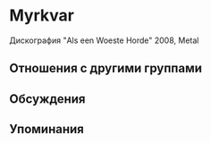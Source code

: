 # Myrkvar

Дискография
"Als een Woeste Horde" 2008, Metal

## Отношения с другими группами


## Обсуждения


## Упоминания

